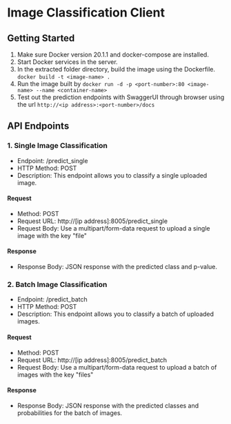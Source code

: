 # Image Classification Client

## Getting Started

1. Make sure Docker version 20.1.1 and docker-compose are installed.
2. Start Docker services in the server.
3. In the extracted folder directory, build the image using the Dockerfile.
    ```docker build -t <image-name> .```
4. Run the image built by ```docker run -d -p <port-number>:80 <image-name> --name <container-name>```
3. Test out the prediction endpoints with SwaggerUI through browser using the url ```http://<ip address>:<port-number>/docs```

## API Endpoints

### 1. Single Image Classification
- Endpoint: /predict_single
- HTTP Method: POST
- Description: This endpoint allows you to classify a single uploaded image.
#### Request
- Method: POST
- Request URL: http://[ip address]:8005/predict_single
- Request Body: Use a multipart/form-data request to upload a single image with the key "file"
#### Response
- Response Body: JSON response with the predicted class and p-value.

### 2. Batch Image Classification
- Endpoint: /predict_batch
- HTTP Method: POST
- Description: This endpoint allows you to classify a batch of uploaded images.
#### Request
- Method: POST
- Request URL: http://[ip address]:8005/predict_batch
- Request Body: Use a multipart/form-data request to upload a batch of images with the key "files"
#### Response
- Response Body: JSON response with the predicted classes and probabilities for the batch of images.